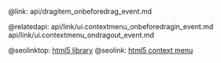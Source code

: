 @link: api/dragitem_onbeforedrag_event.md

@relatedapi:
	api/link/ui.contextmenu_onbeforedragin_event.md
    api/link/ui.contextmenu_ondragout_event.md

@seolinktop: [html5 library](https://webix.com)
@seolink: [html5 context menu](https://webix.com/widget/contextmenu/)